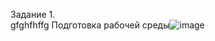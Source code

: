 Задание 1.  
gfghfhffg
Подготовка рабочей среды![image](https://user-images.githubusercontent.com/126553776/221792406-b9f9d784-1c7e-4565-92b7-9c35f460bbe7.png)
